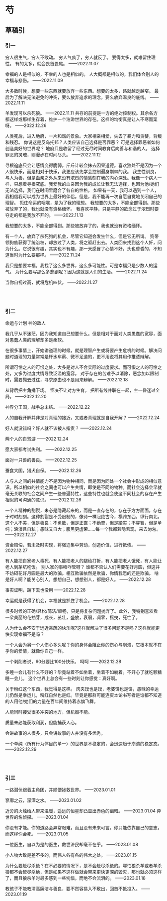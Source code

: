 # 芍

## 草稿引

### 引一
  穷人很生气，穷人不敢动。
  穷人气疯了，穷人就反了。
  要得太多，就难留住理性。
  有的太多，就会畏首畏尾。
  ——2022.11.07

  幸福的人是相似的，不幸的人也是相似的。
  人大概都是相似的，我们体会别人的幸福与悲伤。
  ——2022.11.09


  大多数时候，想要一些东西就要放弃一些东西。想要的太多，路就越走越窄。
  最后为了解决无法避免的冲突，要么放弃追求的理念，要么放弃温良的底线。
  ——2022.11.11

  羊发现可以杀死狼。
  ——2022.11.11
  共存的前提是一方的绝对控制权。其余各方都这样或那样生存着，维护一个浩渺世界的存在。这样的均衡真是让人不寒而栗呀。
  ——2022.12.26

  人类死后，进入地府，一片和谐的景象。大家相亲相爱，失去了暴力和贪婪，背叛和残忍。
  你说这是反乌托邦？人类应该自己选择是否罪恶？
  可是选择罪恶者如何创造美好的世界呢？
  地府只是收留了经过无尽时间教育后向善与和谐的人。
  选择罪恶的灵魂，则漫步在时间尽头。
  ——2022.11.12

  寻根追底只会让感情变得脆弱。斤斤计较会抹去因果道德。喜欢独处不是因为一个人很快乐，而是相对于快乐，我更应该先学会控制遍身荆棘的我。
  我生性驯良，与人为善，但是血亲之外从来没有浓烈的情感刻在我的内心深处。我像一个病人一样，只想着寻根究底。我爱我的血亲因为我的成长让我无法选择，也因为他/她们无法选择，我们在时间里磨合了各自的性格。
  如果有一天，我可以遇到一个人，我相信我可以成为世界上最好的伴侣。但是，我不能再一次自愿自觉地关闭自己的理智。
  扼住命运的咽喉，是为了我的理想。
  我想要的太多，不能全部得到。那些被放弃了的，我也就没有资格缅怀。
  我喜欢平静，只是平静的欲念过于浓烈时要夺走的都是我放不开的。
  ——2022.11.13


  我想要的太多，不能全部得到。那些被放弃了的，我也就没有资格缅怀。


  有一个人，放弃了杀死狗的机会，尽管它知道会发生什么，但是它无所谓。
  狗带领狗族获得了统治权，却放过了人类，将之驱赶出去。人类回来找到这个人奸，问为什么。它说很有趣，其实也不有趣，那一天感冒了心情不好，头也昏昏的，不知道当时为什么要那样。
  ——2022.11.24


  我只是想要幸福。我找了这么多世界，这么多可能性。可是幸福只是少数人的运气。
  为什么要写那么多悲剧呢？因为这就是人们的生活。
  ——2022.11.24

  当你自视过高，就将危机四伏。
  ——2022.11.27

<br/>
<br/>

### 引二
  命运与计划
  神的敌人

  我几乎从不迷茫，因为我知道自己想要什么。但是相对于面对人类愚蠢的宽容，面对愚蠢人类的理解却多是柔软。

  在很多事情上，开始讲道理的时候，就是理智产生或将要产生危机的时候。解决问题时道理的力量常常是杯水车薪、微不足道的，更不用说将其用作推诿辩解。

  所谓可怜之人的可恨之处，大多是对人不合实际的过度要求。而可恨之人的可怜之处，又多为过度共情导致泛滥的宽容。
  对于存在的苦难予以消除，恶念加以限制时，需要抛去过往，寻求原由也不是用来辩解。
  ——2022.12.18

  从背后把主角捅下场。
  坚决不让对方生育。
  把所有线并联在一起，主一昏迷过全局。
  ——2022.12.20

  神界分王国，战争总未结。
  ——2022.12.22

  人的自我开解并非是对真理的接近，又或者真理就是自我开解？
  ——2022.12.24

  好人就没错吗？好人就不该被人指责？
  ——2022.12.24

  两个人的自驾游
  ——2022.12.24

  愿大家都考试失利。
  ——2022.12.25

   面对一只兽的善良。
  ——2022.12.25

  蚕食大国，猎犬自保。
  ——2022.12.26

  人与人之间的共情能力不是因为物种相同，而是因为同处一个社会中形成的相似意识。所以相似的社会之间也可以产生共情，即使是不同的物种。而社会选择会早就毫无关联的社会之间产生一些普遍特性，这些特性也就会使这不同社会的存在产生相似的可沟通的意识。
  ——2022.12.26

  一个人精神的割裂，未必是隐藏起来的，而是一直存在的，存在于方方面面，存在于时时刻刻。这种割裂是不受限制的，像诗一样冠绝古今，横跨东西，纵行南北。
  这个人不美，但是善良；不勇敢，但是正直；不勤奋，但是踏实；不睿智，但是单纯；浪漫且自私；愚昧又自大；腹黑更虚荣……每一个我都若隐若现，来去匆匆。
  ——2022.12.27

  资金赔偿，若未及时实现，将强迫集中劳动，创造价值，进行抵债。
  ——2022.12.27

  有人能把自家老人毒死，有人能把老人的腿给打折，有人能把老人饿死，有人能让老人到茅坑吃饭。
  别人家的事咱咋管呀？
  谁都不否认人们需要花好月圆，但这并不妨碍花好月圆是最大的欺骗。相互欺骗依然是欺骗，你情我愿的还是欺骗。
  啥是好人啊？能关心别人，想想自己，想想别人，都是好人。
  ——2022.12.28

  事实证明，踹下去也没用
  ——2022.12.28

  幸运就是获得了机会，幸福就是抓住了机会。
  ——2022.12.28
 
  很多时候的正确/轻松/简洁/顺畅，只是将复杂问题抛弃了。此外，我特别喜欢看一朵美丽的花抽芽，成长，茁壮，盛放，衰弱，凋零，摇曳，死亡了。

  人为什么会不安于远近亲疏的快乐呢?这样就解决了很多问题不是吗？这样就能更快实现幸福不是吗？

  一个人会为另一个人伤心多久呢？你的身体会阻止你的伤心与崩溃，它根本就不在乎你的爱情，就像你自己一样。

  一个剥削者说，60分要比100分快乐。
  呵呵
  ——2022.12.28

  多睡一会儿有什么不好的？毕竟站着不如坐着，坐着不如躺着。不开心了就吃颗糖睡一会儿。
  这个世界上总会有一些时刻让你感觉：真好啊。

  关于粉红这个东西，我觉得是这样。
  肉夹馍也是馍，老婆饼也是饼，愚昧的幸运儿仍然是幸运儿，粉红自然也是红。毕竟是那群可能连资本论书写者是谁都不知道的人用他/她们的力量在百年间维持着赤旗飞舞。

  人能同时接受很多冲突的地方，但机器不能。

  质量未必能获取利润，但能捕获人心。

  会讲故事的人很多，只会讲故事的人并没有多优秀。

  一个单纯（所有行为体目的单一）的世界是不稳定的，会迅速趋于崩溃的稳定态。
  ——2022.12.29

<br/>
<br/>

### 引三

  一路潜伏跟着主角团，并顺便拯救世界。
  ——2023.01.01

  寥廓之云，深潭之水。
  ——2023.01.02

  近旁的火烛给人带来温暖，遥远的恒星却凸显出赤色的幽暗。
  ——2023.01.04
  异世界的名侦探。
  ——2023.01.04

  你没有才能。你的道路会异常艰难，而且没有未来可言。你只能依靠自己的意志，而这样你会死。
  ——2023.01.05

  一位医生，自以为是的医生，救世济民却毫不在乎。
  ——2023.01.08

  小人物大致是差不多的，而伟人各有各的伟大之处。
  ——2023.01.15

  为什么要赶尽杀绝？在不必要的情况下，是不会赶尽杀绝的。哪怕狼杀羊或者羊杀狼都不会赶尽杀绝，但是如果不这样做就会带来更快更深的毁灭，那也就必须这样了，而且狼杀羊时最多感到一些惋惜，而绝不会流泪的。
  ——2023.01.18

  教孩子不能教清高廉洁与善良，要不然容易入不敷出，回首不抵投入。
  ——2023.01.19



<br/>
